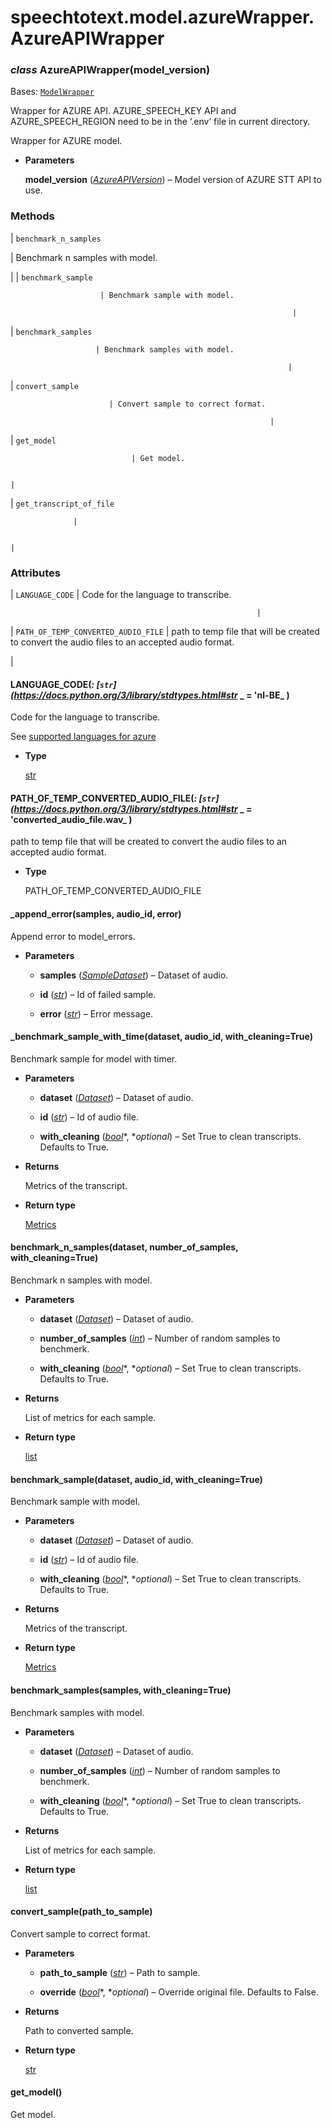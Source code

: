 # speechtotext.model.azureWrapper.AzureAPIWrapper


### _class_ AzureAPIWrapper(model_version)
Bases: [`ModelWrapper`](speechtotext.model.modelWrapper.ModelWrapper.md#speechtotext.model.modelWrapper.ModelWrapper)

Wrapper for AZURE API. AZURE_SPEECH_KEY API and AZURE_SPEECH_REGION need to be in the ‘.env’ file in current directory.

Wrapper for AZURE model.


* **Parameters**

    **model_version** ([*AzureAPIVersion*](speechtotext.model.azureWrapper.AzureAPIVersion.md#speechtotext.model.azureWrapper.AzureAPIVersion)) – Model version of AZURE STT API to use.


### Methods

| `benchmark_n_samples`

 | Benchmark n samples with model.

 |
| `benchmark_sample`

                        | Benchmark sample with model.

                                                                   |
| `benchmark_samples`

                       | Benchmark samples with model.

                                                                  |
| `convert_sample`

                          | Convert sample to correct format.

                                                              |
| `get_model`

                               | Get model.

                                                                                     |
| `get_transcript_of_file`

                  | 

                                                                                               |
### Attributes

| `LANGUAGE_CODE`
                           | Code for the language to transcribe.

                                                           |
| `PATH_OF_TEMP_CONVERTED_AUDIO_FILE`
       | path to temp file that will be created to convert the audio files to an accepted audio format.

 |

#### LANGUAGE_CODE(_: [`str`](https://docs.python.org/3/library/stdtypes.html#str_ _ = 'nl-BE_ )
Code for the language to transcribe.

See [supported languages for azure](https://learn.microsoft.com/en-us/azure/cognitive-services/speech-service/language-support?tabs=stt)


* **Type**

    [str](https://docs.python.org/3/library/stdtypes.html#str)



#### PATH_OF_TEMP_CONVERTED_AUDIO_FILE(_: [`str`](https://docs.python.org/3/library/stdtypes.html#str_ _ = 'converted_audio_file.wav_ )
path to temp file that will be created to convert the audio files to an accepted audio format.


* **Type**

    PATH_OF_TEMP_CONVERTED_AUDIO_FILE



#### _append_error(samples, audio_id, error)
Append error to model_errors.


* **Parameters**

    
    * **samples** ([*SampleDataset*](speechtotext.datasets.SampleDataset.md#speechtotext.datasets.SampleDataset)) – Dataset of audio.


    * **id** ([*str*](https://docs.python.org/3/library/stdtypes.html#str)) – Id of failed sample.


    * **error** ([*str*](https://docs.python.org/3/library/stdtypes.html#str)) – Error message.



#### _benchmark_sample_with_time(dataset, audio_id, with_cleaning=True)
Benchmark sample for model with timer.


* **Parameters**

    
    * **dataset** ([*Dataset*](speechtotext.datasets.Dataset.md#speechtotext.datasets.Dataset)) – Dataset of audio.


    * **id** ([*str*](https://docs.python.org/3/library/stdtypes.html#str)) – Id of audio file.


    * **with_cleaning** ([*bool*](https://docs.python.org/3/library/functions.html#bool)*, **optional*) – Set True to clean transcripts. Defaults to True.



* **Returns**

    Metrics of the transcript.



* **Return type**

    [Metrics](speechtotext.metric.metrics.Metrics.md#speechtotext.metric.metrics.Metrics)



#### benchmark_n_samples(dataset, number_of_samples, with_cleaning=True)
Benchmark n samples with model.


* **Parameters**

    
    * **dataset** ([*Dataset*](speechtotext.datasets.Dataset.md#speechtotext.datasets.Dataset)) – Dataset of audio.


    * **number_of_samples** ([*int*](https://docs.python.org/3/library/functions.html#int)) – Number of random samples to benchmerk.


    * **with_cleaning** ([*bool*](https://docs.python.org/3/library/functions.html#bool)*, **optional*) – Set True to clean transcripts. Defaults to True.



* **Returns**

    List of metrics for each sample.



* **Return type**

    [list](https://docs.python.org/3/library/stdtypes.html#list)



#### benchmark_sample(dataset, audio_id, with_cleaning=True)
Benchmark sample with model.


* **Parameters**

    
    * **dataset** ([*Dataset*](speechtotext.datasets.Dataset.md#speechtotext.datasets.Dataset)) – Dataset of audio.


    * **id** ([*str*](https://docs.python.org/3/library/stdtypes.html#str)) – Id of audio file.


    * **with_cleaning** ([*bool*](https://docs.python.org/3/library/functions.html#bool)*, **optional*) – Set True to clean transcripts. Defaults to True.



* **Returns**

    Metrics of the transcript.



* **Return type**

    [Metrics](speechtotext.metric.metrics.Metrics.md#speechtotext.metric.metrics.Metrics)



#### benchmark_samples(samples, with_cleaning=True)
Benchmark samples with model.


* **Parameters**

    
    * **dataset** ([*Dataset*](speechtotext.datasets.Dataset.md#speechtotext.datasets.Dataset)) – Dataset of audio.


    * **number_of_samples** ([*int*](https://docs.python.org/3/library/functions.html#int)) – Number of random samples to benchmerk.


    * **with_cleaning** ([*bool*](https://docs.python.org/3/library/functions.html#bool)*, **optional*) – Set True to clean transcripts. Defaults to True.



* **Returns**

    List of metrics for each sample.



* **Return type**

    [list](https://docs.python.org/3/library/stdtypes.html#list)



#### convert_sample(path_to_sample)
Convert sample to correct format.


* **Parameters**

    
    * **path_to_sample** ([*str*](https://docs.python.org/3/library/stdtypes.html#str)) – Path to sample.


    * **override** ([*bool*](https://docs.python.org/3/library/functions.html#bool)*, **optional*) – Override original file. Defaults to False.



* **Returns**

    Path to converted sample.



* **Return type**

    [str](https://docs.python.org/3/library/stdtypes.html#str)



#### get_model()
Get model.
